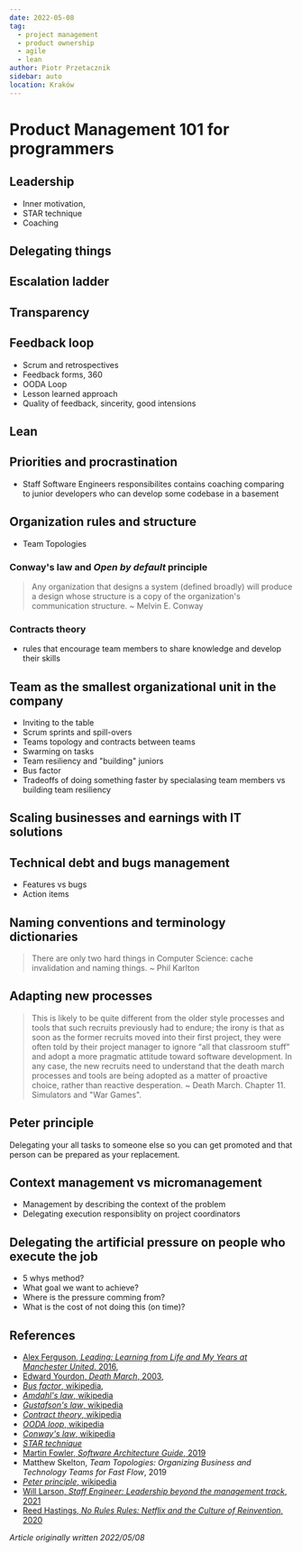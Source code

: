 ```yaml
---
date: 2022-05-08
tag:
  - project management
  - product ownership
  - agile
  - lean
author: Piotr Przetacznik
sidebar: auto
location: Kraków
---
```


# Product Management 101 for programmers

## Leadership

* Inner motivation,
* STAR technique
* Coaching

## Delegating things

## Escalation ladder

## Transparency

## Feedback loop

* Scrum and retrospectives
* Feedback forms, 360
* OODA Loop
* Lesson learned approach
* Quality of feedback, sincerity, good intensions

## Lean

## Priorities and procrastination

- Staff Software Engineers responsibilites contains coaching comparing to junior developers who can develop some codebase in a basement

## Organization rules and structure

- Team Topologies

### Conway's law and *Open by default* principle

> Any organization that designs a system (defined broadly) will produce a design whose structure is a copy of the organization's communication structure. ~ Melvin E. Conway

### Contracts theory

* rules that encourage team members to share knowledge and develop their skills

## Team as the smallest organizational unit in the company

- Inviting to the table
- Scrum sprints and spill-overs
- Teams topology and contracts between teams
- Swarming on tasks
- Team resiliency and "building" juniors
- Bus factor
- Tradeoffs of doing something faster by specialasing team members vs building team resiliency

## Scaling businesses and earnings with IT solutions


## Technical debt and bugs management

* Features vs bugs
* Action items

## Naming conventions and terminology  dictionaries

> There are only two hard things in Computer Science: cache invalidation and naming things. ~ Phil Karlton

## Adapting new processes

> This is likely to be quite different from the older style processes and tools that such recruits previously had to endure; the irony is that as soon as the former recruits moved into their first project, they were often told by their project manager to ignore “all that classroom stuff” and adopt a more pragmatic attitude toward software development. In any case, the new recruits need to understand that the death march processes and tools are being adopted as a matter of proactive choice, rather than reactive desperation. ~ Death March. Chapter 11. Simulators and "War Games".

## Peter principle

Delegating your all tasks to someone else so you can get promoted and that person can be prepared as your replacement.

## Context management vs micromanagement

- Management by describing the context of the problem
- Delegating execution responsiblity on project coordinators

## Delegating the artificial pressure on people who execute the job

- 5 whys method?
- What goal we want to achieve?
- Where is the pressure comming from?
- What is the cost of not doing this (on time)?

## References

* [Alex Ferguson, *Leading: Learning from Life and My Years at Manchester United*. 2016](https://www.amazon.com/Leading-Learning-Years-Manchester-United/dp/0316268100),
* [Edward Yourdon, *Death March*, 2003](https://www.amazon.com/Death-March-2nd-Edward-Yourdon/dp/013143635X),
* [*Bus factor*, wikipedia](https://en.wikipedia.org/wiki/Bus_factor),
* [*Amdahl's law*, wikipedia](https://en.wikipedia.org/wiki/Amdahl%27s_law)
* [*Gustafson's law*, wikipedia](https://en.wikipedia.org/wiki/Gustafson%27s_law)
* [*Contract theory*, wikipedia](https://en.wikipedia.org/wiki/Contract_theory)
* [*OODA loop*, wikipedia](https://en.wikipedia.org/wiki/OODA_loop)
* [*Conway's law*, wikipedia](https://en.wikipedia.org/wiki/Conway%27s_law)
* [*STAR technique*](https://en.wikipedia.org/wiki/Situation,_task,_action,_result)
* [Martin Fowler, *Software Architecture Guide*, 2019](https://martinfowler.com/architecture/)
* Matthew Skelton, *Team Topologies: Organizing Business and Technology Teams for Fast Flow*, 2019
* [*Peter principle*, wikipedia](https://en.wikipedia.org/wiki/Peter_principle)
* [Will Larson, *Staff Engineer: Leadership beyond the management track*, 2021](https://www.amazon.pl/Staff-Engineer-Leadership-beyond-management/dp/1736417916)
* [Reed Hastings, *No Rules Rules: Netflix and the Culture of Reinvention*, 2020](https://www.amazon.pl/No-Rules-Netflix-Culture-Reinvention/dp/075355366X)

*Article originally written 2022/05/08*
